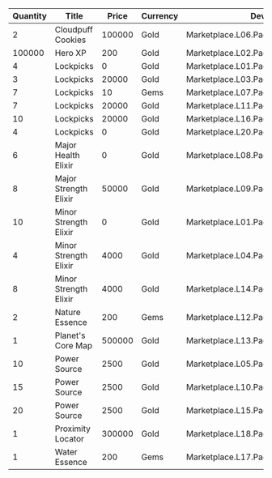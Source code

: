 | Quantity | Title | Price | Currency |  Dev Name |
| -------- | ----- | ----- | -------- |  -------- |
| 2 | Cloudpuff Cookies | 100000 | Gold | Marketplace.L06.Page03.Token.15 |
| 100000 | Hero XP | 200 | Gold | Marketplace.L02.Page03.XP.03 |
| 4 | Lockpicks | 0 | Gold | Marketplace.L01.Page3.VIP5.FreeBonus.59 |
| 3 | Lockpicks | 20000 | Gold | Marketplace.L03.Page03.MapFragments.03 |
| 7 | Lockpicks | 10 | Gems | Marketplace.L07.Page03.MapFragments.09 |
| 7 | Lockpicks | 20000 | Gold | Marketplace.L11.Page03.TreasureMap.03 |
| 10 | Lockpicks | 20000 | Gold | Marketplace.L16.Page03.TreasureMap.06 |
| 4 | Lockpicks | 0 | Gold | Marketplace.L20.Page03.Free.134 |
| 6 | Major Health Elixir | 0 | Gold | Marketplace.L08.Page03.Free.31 |
| 8 | Major Strength Elixir | 50000 | Gold | Marketplace.L09.Page03.MajorElixir.12 |
| 10 | Minor Strength Elixir | 0 | Gold | Marketplace.L01.Page03.Free.12 |
| 4 | Minor Strength Elixir | 4000 | Gold | Marketplace.L04.Page03.MinorElixir.11 |
| 8 | Minor Strength Elixir | 4000 | Gold | Marketplace.L14.Page03.ElixirAll.15 |
| 2 | Nature Essence | 200 | Gems | Marketplace.L12.Page03.Reagent.29 |
| 1 | Planet's Core Map | 500000 | Gold | Marketplace.L13.Page03.MapsMisc.34 |
| 10 | Power Source | 2500 | Gold | Marketplace.L05.Page03.PowerSource.03 |
| 15 | Power Source | 2500 | Gold | Marketplace.L10.Page03.PowerSource.06 |
| 20 | Power Source | 2500 | Gold | Marketplace.L15.Page03.PowerSource.09 |
| 1 | Proximity Locator | 300000 | Gold | Marketplace.L18.Page03.Hero.09 |
| 1 | Water Essence | 200 | Gems | Marketplace.L17.Page03.Shard.23 |
